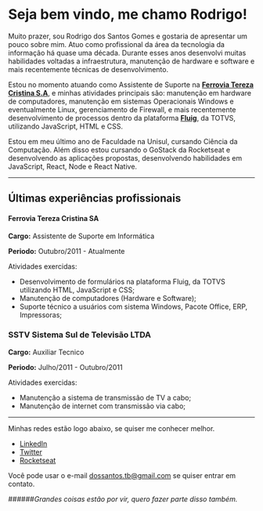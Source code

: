 # Seja bem vindo, me chamo Rodrigo!

Muito prazer, sou Rodrigo dos Santos Gomes e gostaria de apresentar um pouco sobre mim. Atuo como profissional da área da tecnologia da informação há quase uma década. Durante esses anos desenvolvi muitas habilidades voltadas a infraestrutura, manutenção de hardware e software e mais recentemente técnicas de desenvolvimento.

Estou no momento atuando como Assistente de Suporte na **[Ferrovia Tereza Cristina S.A](https://ftc.com.br/)**, e minhas atividades principais são: manutenção em hardware de computadores, manutenção em sistemas Operacionais Windows e eventualmente Linux, gerenciamento de Firewall, e mais recentemente desenvolvimento de processos dentro da plataforma **[Fluig](https://www.totvs.com/fluig/)**, da TOTVS, utilizando JavaScript, HTML e CSS.

Estou em meu último ano de Faculdade na Unisul, cursando Ciência da Computação. Além disso estou cursando o GoStack da Rocketseat e desenvolvendo as aplicações propostas, desenvolvendo habilidades em JavaScript, React, Node e React Native.

---
## Últimas experiências profissionais

#### Ferrovia Tereza Cristina SA

**Cargo:** Assistente de Suporte em Informática

**Periodo:** Outubro/2011 - Atualmente

Atividades exercidas:
- Desenvolvimento de formulários na plataforma Fluig, da TOTVS utilizando HTML, JavaScript e CSS;
- Manutenção de computadores (Hardware e Software);
- Suporte técnico a usuários com sistema Windows, Pacote Office, ERP, Impressoras;


### SSTV Sistema Sul de Televisão LTDA

**Cargo:** Auxiliar Tecnico

**Periodo:** Julho/2011 - Outubro/2011


Atividades exercidas:
- Manutenção a sistema de transmissão de TV a cabo;
- Manutenção de internet com transmissão via cabo;



---

Minhas redes estão logo abaixo, se quiser me conhecer melhor.

- [LinkedIn](https://www.linkedin.com/in/rodrigodossantosgomes/)
- [Twitter](https://twitter.com/DigoSGomes)
- [Rocketseat](https://app.rocketseat.com.br/me/rodrigodossantosgomes)

Você pode usar o e-mail dossantos.tb@gmail.com se quiser entrar em contato.

######*Grandes coisas estão por vir, quero fazer parte disso também.*
